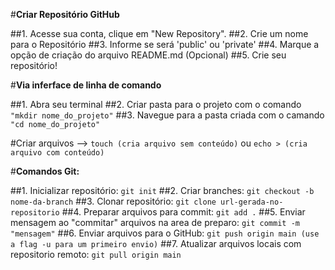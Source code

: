 #**Criar Repositório GitHub**

##1. Acesse sua conta, clique em "New Repository".
##2. Crie um nome para o Repositório
##3. Informe se será 'public' ou 'private'
##4. Marque a opção de criação do arquivo README.md (Opcional)
##5. Crie seu repositório! 

#**Via inferface de linha de comando**

##1. Abra seu terminal
##2. Criar pasta para o projeto com o comando ```"mkdir nome_do_projeto"```
##3. Navegue para a pasta criada com o camando ```"cd nome_do_projeto"```

#Criar arquivos --> ```touch (cria arquivo sem conteúdo)``` ou ```echo > (cria arquivo com conteúdo)```

#**Comandos Git:**

##1. Inicializar repositório: ```git init```
##2. Criar branches: ```git checkout -b nome-da-branch```
##3. Clonar repositório: ```git clone url-gerada-no-repositorio```
##4. Preparar arquivos para commit: ```git add .```
##5. Enviar mensagem ao "commitar" arquivos na area de preparo: ```git commit -m "mensagem"```
##6. Enviar arquivos para o GitHub: ```git push origin main (use a flag -u para um primeiro envio)```
##7. Atualizar arquivos locais com repositorio remoto: ```git pull origin main```
